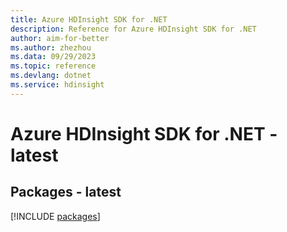 ```yaml
---
title: Azure HDInsight SDK for .NET
description: Reference for Azure HDInsight SDK for .NET
author: aim-for-better
ms.author: zhezhou
ms.data: 09/29/2023
ms.topic: reference
ms.devlang: dotnet
ms.service: hdinsight
---
```

# Azure HDInsight SDK for .NET - latest
## Packages - latest
[!INCLUDE [packages](hdinsight-index.md)]